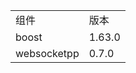 <table>
    <tr>
        <td>组件</td>
        <td>版本</td>
    </tr>
    <tr>
        <td>boost</td>
        <td>1.63.0</td>
    </tr>
    <tr>
        <td>websocketpp</td>
        <td>0.7.0</td>
    </tr>
</table>
